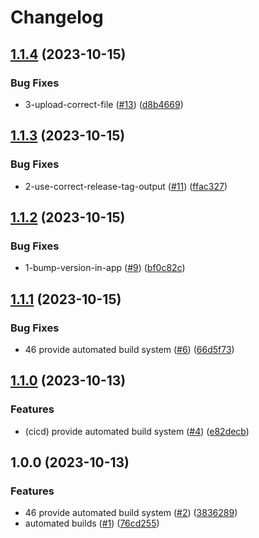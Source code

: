 # Changelog

## [1.1.4](https://github.com/airtonix/Lamp/compare/v1.1.3...v1.1.4) (2023-10-15)


### Bug Fixes

* 3-upload-correct-file ([#13](https://github.com/airtonix/Lamp/issues/13)) ([d8b4669](https://github.com/airtonix/Lamp/commit/d8b4669adb9270da885a508a70f3e8dac956b22b))

## [1.1.3](https://github.com/airtonix/Lamp/compare/v1.1.2...v1.1.3) (2023-10-15)


### Bug Fixes

* 2-use-correct-release-tag-output ([#11](https://github.com/airtonix/Lamp/issues/11)) ([ffac327](https://github.com/airtonix/Lamp/commit/ffac327c6b450c9c61e6e657cb794e96cdb8d959))

## [1.1.2](https://github.com/airtonix/Lamp/compare/v1.1.1...v1.1.2) (2023-10-15)


### Bug Fixes

* 1-bump-version-in-app ([#9](https://github.com/airtonix/Lamp/issues/9)) ([bf0c82c](https://github.com/airtonix/Lamp/commit/bf0c82c122bedd9b62c1b558d3cb62713987ea54))

## [1.1.1](https://github.com/airtonix/Lamp/compare/v1.1.0...v1.1.1) (2023-10-15)


### Bug Fixes

* 46 provide automated build system ([#6](https://github.com/airtonix/Lamp/issues/6)) ([66d5f73](https://github.com/airtonix/Lamp/commit/66d5f73b61c07661bc1fbaa6e70fb05803113711))

## [1.1.0](https://github.com/airtonix/Lamp/compare/v1.0.0...v1.1.0) (2023-10-13)


### Features

* (cicd) provide automated build system ([#4](https://github.com/airtonix/Lamp/issues/4)) ([e82decb](https://github.com/airtonix/Lamp/commit/e82decbe3ffe8b1b7f3b0943e5ef7456e35a3434))

## 1.0.0 (2023-10-13)


### Features

* 46 provide automated build system ([#2](https://github.com/airtonix/Lamp/issues/2)) ([3836289](https://github.com/airtonix/Lamp/commit/3836289766e168ec88ae9c6572beb555e6156145))
* automated builds ([#1](https://github.com/airtonix/Lamp/issues/1)) ([76cd255](https://github.com/airtonix/Lamp/commit/76cd255e1b3e4b663ab34876dc687c7ad2dcd06a))
